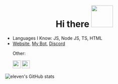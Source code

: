<h1 align="center">Hi there <img src="https://media.tenor.com/images/17fcbd0ce85dccfae8b03f4b2b06fc97/tenor.gif" height="69px"></h1>

<ul>
  <li>Languages I Know: JS, Node JS, TS, HTML</li>
  <li><a target="_blank" href="https://eleven011.xyz">Website</a>, <a target="_blank" href="https://naturalbot.xyz/">My Bot</a>, <a target="_blank" href="https://discord.gg/roxybotlist">Discord</a></li>
  <p>Other:</p>
  <a target="_blank" href="https://www.instagram.com/yasincakmak.x/"><img height="25px" src="https://upload.wikimedia.org/wikipedia/commons/thumb/e/e7/Instagram_logo_2016.svg/768px-Instagram_logo_2016.svg.png"></a> <a target="_blank" href="https://discord.com/users/817498472546041888"><img height="25px" src="https://discord.com/assets/f9bb9c4af2b9c32a2c5ee0014661546d.png"></a>
</ul>

![eleven's GitHub stats](https://github-readme-stats.vercel.app/api?username=eleventhe&show_icons=true&theme=radical)
<br>
